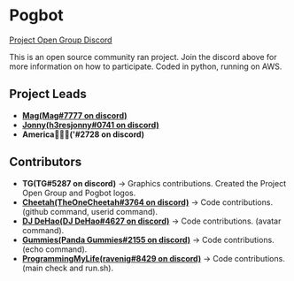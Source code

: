 # Pogbot
<p align="left">  
<a href="https://discord.gg/zRHZymwxfY">Project Open Group Discord</a>
</p>

This is an open source community ran project. Join the discord above for more information on how to participate. Coded in python, running on AWS.

## Project Leads

* **[Mag(Mag#7777 on discord)](https://github.com/projectopengroup)**
* **[Jonny(h3resjonny#0741 on discord)](https://github.com/JDMDevelopment)**
* **America(ٰٰٰ'#2728 on discord)**

## Contributors
* **TG(TG#5287 on discord)** -> Graphics contributions. Created the Project Open Group and Pogbot logos.
* **[Cheetah(TheOneCheetah#3764 on discord)](https://github.com/TheOneCheetah)** -> Code contributions. (github command, userid command).
* **[DJ DeHao(DJ DeHao#4627 on discord)](https://github.com/DJ-DeHao)** -> Code contributions. (avatar command).
* **[Gummies(Panda Gummies#2155 on discord)](https://github.com/Gummies351)** -> Code contributions. (echo command).
* **[ProgrammingMyLife(ravenig#8429 on discord)](https://github.com/ProgrammingMyLife)** -> Code contributions. (main check and run.sh).
